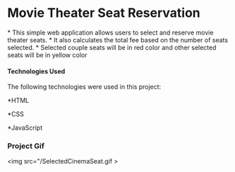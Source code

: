 <h1>Movie Theater Seat Reservation</h1>

<p>
* This simple web application allows users to select and reserve movie theater seats.
* It also calculates the total fee based on the number of seats selected.
* Selected couple seats will be in red color and other selected seats will be in yellow color
</p>

<h4>Technologies Used</h4>
<p>
The following technologies were used in this project: 

*HTML

*CSS

*JavaScript
</p>

<h3>Project Gif</h3>

<img src="/SelectedCinemaSeat.gif >